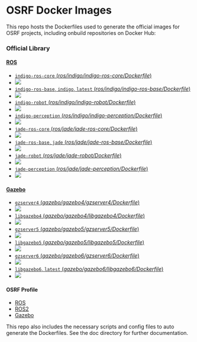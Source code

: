 # OSRF Docker Images
This repo hosts the Dockerfiles used to generate the official images for OSRF projects, including onbuild repositories on Docker Hub:

### Official Library
#### [ROS](https://registry.hub.docker.com/_/ros/)
-	[`indigo-ros-core` (*ros/indigo/indigo-ros-core/Dockerfile*)](https://github.com/osrf/docker_images/blob/8a11109079636bcd3bdf341993d39e2b7d503c6c/ros/indigo/indigo-ros-core/Dockerfile)
 -	[![](https://badge.imagelayers.io/ros:indigo-ros-core.svg)](https://imagelayers.io/?images=ros:indigo-ros-core 'Get your own badge on imagelayers.io')
-	[`indigo-ros-base`, `indigo`, `latest` (*ros/indigo/indigo-ros-base/Dockerfile*)](https://github.com/osrf/docker_images/blob/master/ros/indigo/indigo-ros-base/Dockerfile)
 -	[![](https://badge.imagelayers.io/ros:indigo-ros-base.svg)](https://imagelayers.io/?images=ros:indigo-ros-base 'Get your own badge on imagelayers.io')
-	[`indigo-robot` (*ros/indigo/indigo-robot/Dockerfile*)](https://github.com/osrf/docker_images/blob/master/ros/indigo/indigo-robot/Dockerfile)
 -	[![](https://badge.imagelayers.io/ros:indigo-robot.svg)](https://imagelayers.io/?images=ros:indigo-robot 'Get your own badge on imagelayers.io')
-	[`indigo-perception` (*ros/indigo/indigo-perception/Dockerfile*)](https://github.com/osrf/docker_images/blob/master/ros/indigo/indigo-perception/Dockerfile)
 -	[![](https://badge.imagelayers.io/ros:indigo-perception.svg)](https://imagelayers.io/?images=ros:indigo-perception 'Get your own badge on imagelayers.io')
-	[`jade-ros-core` (*ros/jade/jade-ros-core/Dockerfile*)](https://github.com/osrf/docker_images/blob/master/ros/jade/jade-ros-core/Dockerfile)
 -	[![](https://badge.imagelayers.io/ros:jade-ros-core.svg)](https://imagelayers.io/?images=ros:jade-ros-core 'Get your own badge on imagelayers.io')
-	[`jade-ros-base`, `jade` (*ros/jade/jade-ros-base/Dockerfile*)](https://github.com/osrf/docker_images/blob/master/ros/jade/jade-ros-base/Dockerfile)
 -	[![](https://badge.imagelayers.io/ros:jade-ros-base.svg)](https://imagelayers.io/?images=ros:jade-ros-base 'Get your own badge on imagelayers.io')
-	[`jade-robot` (*ros/jade/jade-robot/Dockerfile*)](https://github.com/osrf/docker_images/blob/master/ros/jade/jade-robot/Dockerfile)
 -	[![](https://badge.imagelayers.io/ros:jade-robot.svg)](https://imagelayers.io/?images=ros:jade-robot 'Get your own badge on imagelayers.io')
-	[`jade-perception` (*ros/jade/jade-perception/Dockerfile*)](https://github.com/osrf/docker_images/blob/master/ros/jade/jade-perception/Dockerfile)
 -	[![](https://badge.imagelayers.io/ros:jade-perception.svg)](https://imagelayers.io/?images=ros:jade-perception 'Get your own badge on imagelayers.io')

#### [Gazebo](https://registry.hub.docker.com/_/gazebo/)
-	[`gzserver4` (*gazebo/gazebo4/gzserver4/Dockerfile*)](https://github.com/osrf/docker_images/blob/master/gazebo/gazebo4/gzserver4/Dockerfile)
 -	[![](https://badge.imagelayers.io/gazebo:gzserver4.svg)](https://imagelayers.io/?images=gazebo:gzserver4 'Get your own badge on imagelayers.io')
-	[`libgazebo4` (*gazebo/gazebo4/libgazebo4/Dockerfile*)](https://github.com/osrf/docker_images/blob/master/gazebo/gazebo4/libgazebo4/Dockerfile)
 -	[![](https://badge.imagelayers.io/gazebo:libgazebo4.svg)](https://imagelayers.io/?images=gazebo:libgazebo4 'Get your own badge on imagelayers.io')
-	[`gzserver5` (*gazebo/gazebo5/gzserver5/Dockerfile*)](https://github.com/osrf/docker_images/blob/master/gazebo/gazebo5/gzserver5/Dockerfile)
 -	[![](https://badge.imagelayers.io/gazebo:gzserver5.svg)](https://imagelayers.io/?images=gazebo:gzserver5 'Get your own badge on imagelayers.io')
-	[`libgazebo5` (*gazebo/gazebo5/libgazebo5/Dockerfile*)](https://github.com/osrf/docker_images/blob/master/gazebo/gazebo5/libgazebo5/Dockerfile)
 -	[![](https://badge.imagelayers.io/gazebo:libgazebo5.svg)](https://imagelayers.io/?images=gazebo:libgazebo5 'Get your own badge on imagelayers.io')
-	[`gzserver6` (*gazebo/gazebo6/gzserver6/Dockerfile*)](https://github.com/osrf/docker_images/blob/master/gazebo/gazebo6/gzserver6/Dockerfile)
 -	[![](https://badge.imagelayers.io/gazebo:gzserver6.svg)](https://imagelayers.io/?images=gazebo:gzserver6 'Get your own badge on imagelayers.io')
-	[`libgazebo6`, `latest` (*gazebo/gazebo6/libgazebo6/Dockerfile*)](https://github.com/osrf/docker_images/blob/master/gazebo/gazebo6/libgazebo6/Dockerfile)
 -	[![](https://badge.imagelayers.io/gazebo:libgazebo6.svg)](https://imagelayers.io/?images=gazebo:libgazebo6 'Get your own badge on imagelayers.io')


#### OSRF Profile
* [ROS](https://registry.hub.docker.com/u/osrf/ros/)
* [ROS2](https://registry.hub.docker.com/u/osrf/ros2/)
* [Gazebo](https://registry.hub.docker.com/u/osrf/gazebo/)

This repo also includes the necessary scripts and config files to auto generate the Dockerfiles. See the doc directory for further documentation.
